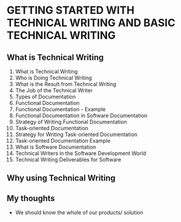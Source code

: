# GETTING STARTED WITH TECHNICAL WRITING AND BASIC TECHNICAL WRITING

## What is Technical Writing 
1. What is Technical Writing
2. Who is Doing Technical Writing
3. What is the Result from Technical Writing
4. The Job of the Technical Writer
5. Types of Documentation
6. Functional Documentation
7. Functional Documentation - Example
8. Functional Documentation in Software Documentation
9. Strategy of Writing Functional Documentation
10. Task-oriented Documentation
11. Strategy for Writing Task-oriented Documentation
12. Task-oriented Documentation Example
13. What is Software Documentation
14. Technical Writers in the Software Development World
15. Technical Writing Deliverables for Software

## Why using Technical Writing

## My thoughts
- We should know the whole of our products/ solution